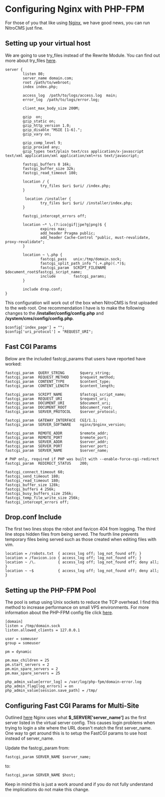 # Configuring Nginx with PHP-FPM

For those of you that like using [Nginx](http://nginx.org/), we have good news, you can run NitroCMS just fine. 

## Setting up your virtual host

We are going to use try\_files instead of the Rewrite Module. You can find out more about try\_files [here](http://wiki.nginx.org/HttpCoreModule#try_files).


	server {
	        listen 80;
	        server_name domain.com;
	        root /path/to/webroot;
	        index index.php;
	 
	        access_log  /path/to/logs/access.log  main;
	        error_log  /path/to/logs/error.log;
	 
	        client_max_body_size 200M;
	 
	        gzip  on;
	        gzip_static on;
	        gzip_http_version 1.0;
	        gzip_disable "MSIE [1-6].";
	        gzip_vary on;
	 
	        gzip_comp_level 9;
	        gzip_proxied any;
	        gzip_types text/plain text/css application/x-javascript text/xml application/xml application/xml+rss text/javascript;
	 
	        fastcgi_buffers 8 16k;
	        fastcgi_buffer_size 32k;
	        fastcgi_read_timeout 180;
	 
	        location / {
	                try_files $uri $uri/ /index.php;
	        }
	 
	         location /installer {
	                try_files $uri $uri/ /installer/index.php;
	        }
	 
	        fastcgi_intercept_errors off;
	 
	        location ~* \.(?:ico|gif|jpe?g|png)$ {
	                expires max;
	                add_header Pragma public;
	                add_header Cache-Control "public, must-revalidate, proxy-revalidate";
	        }
	 
	        location ~ \.php {
	                fastcgi_pass   unix:/tmp/domain.sock;
	                fastcgi_split_path_info ^(.+.php)(.*)$;
	                fastcgi_param  SCRIPT_FILENAME  $document_root$fastcgi_script_name;
	                include        fastcgi_params;
	        }
	 
	        include drop.conf;
	}
	
This configuration will work out of the box when NitroCMS is first uploaded to the web root.  One recommendation I have is to make the following changes to the **/installer/config/config.php** and **/system/cms/config/config.php**.

	$config['index_page'] = "";
	$config['uri_protocol'] = "REQUEST_URI";

## Fast CGI Params

Below are the included fastcgi\_params that users have reported have worked:

	fastcgi_param  QUERY_STRING       $query_string;
	fastcgi_param  REQUEST_METHOD     $request_method;
	fastcgi_param  CONTENT_TYPE       $content_type;
	fastcgi_param  CONTENT_LENGTH     $content_length;
	 
	fastcgi_param  SCRIPT_NAME        $fastcgi_script_name;
	fastcgi_param  REQUEST_URI        $request_uri;
	fastcgi_param  DOCUMENT_URI       $document_uri;
	fastcgi_param  DOCUMENT_ROOT      $document_root;
	fastcgi_param  SERVER_PROTOCOL    $server_protocol;
	 
	fastcgi_param  GATEWAY_INTERFACE  CGI/1.1;
	fastcgi_param  SERVER_SOFTWARE    nginx/$nginx_version;
	 
	fastcgi_param  REMOTE_ADDR        $remote_addr;
	fastcgi_param  REMOTE_PORT        $remote_port;
	fastcgi_param  SERVER_ADDR        $server_addr;
	fastcgi_param  SERVER_PORT        $server_port;
	fastcgi_param  SERVER_NAME        $server_name;
	 
	# PHP only, required if PHP was built with --enable-force-cgi-redirect
	fastcgi_param  REDIRECT_STATUS    200;
	 
	fastcgi_connect_timeout 60;
	fastcgi_send_timeout 180;
	fastcgi_read_timeout 180;
	fastcgi_buffer_size 128k;
	fastcgi_buffers 4 256k;
	fastcgi_busy_buffers_size 256k;
	fastcgi_temp_file_write_size 256k;
	fastcgi_intercept_errors off;

## Drop.conf Include

The first two lines stops the robot and favicon 404 from logging. The third line stops hidden files from being served. The fourth line prevents temporary files being served such as those created when editing files with vim.

	location = /robots.txt  { access_log off; log_not_found off; }
	location = /favicon.ico { access_log off; log_not_found off; }
	location ~ /\.          { access_log off; log_not_found off; deny all; }
	location ~ ~$           { access_log off; log_not_found off; deny all; }

## Setting up the PHP\-FPM Pool

The pool is setup using Unix sockets to reduce the TCP overhead. I find this method to increase performance on small VPS environments. For more information about the PHP\-FPM config file click [here](http://php-fpm.org/wiki/Configuration_File).

	[domain]
	listen = /tmp/domain.sock
	listen.allowed_clients = 127.0.0.1
	 
	user = someuser
	group = someuser
	 
	pm = dynamic
	 
	pm.max_children = 25
	pm.start_servers = 2
	pm.min_spare_servers = 2
	pm.max_spare_servers = 25
	 
	php_admin_value[error_log] = /var/log/php-fpm/domain-error.log
	php_admin_flag[log_errors] = on
	php_admin_value[session.save_path] = /tmp/ 
	
## Configuring Fast CGI Params for Multi\-Site

Outlined [here](http://hetaojl.com/blog/?p=15) Nginx uses what **$_SERVER['server\_name']** as the first server listed in the virtual server config. This causes login problems when trying to login a site where the URL doesn't match the first server\_name. One way to get around this is to setup the FastCGI params to use host instead of server\_name.

Update the fastcgi\_param from:

	fastcgi_param SERVER_NAME $server_name;
	
to:

	fastcgi_param SERVER_NAME $host;

Keep in mind this is just a work around and if you do not fully understand the implications do not make this change.
